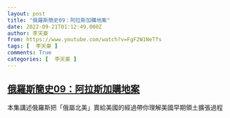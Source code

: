 ```yaml
---
layout: post
title: "俄羅斯簡史09：阿拉斯加購地案"
date: 2022-09-21T01:12:49.000Z
author: 李天豪
from: https://www.youtube.com/watch?v=FgF2W1NeTfs
tags: [  李天豪 ]
comments: True
categories: [  李天豪 ]
---
```

<!--1663722769000-->
[俄羅斯簡史09：阿拉斯加購地案](https://www.youtube.com/watch?v=FgF2W1NeTfs)
------

<div>
本集講述俄羅斯把「俄屬北美」賣給美國的經過帶你理解美國早期領土擴張過程
</div>
